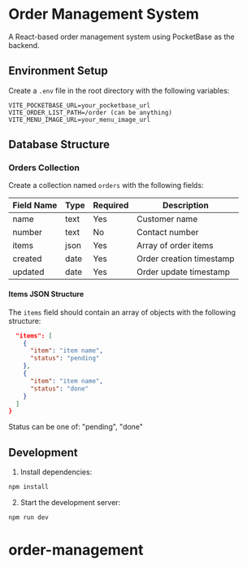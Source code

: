 # Order Management System

A React-based order management system using PocketBase as the backend.

## Environment Setup

Create a `.env` file in the root directory with the following variables:

```env
VITE_POCKETBASE_URL=your_pocketbase_url
VITE_ORDER_LIST_PATH=/order (can be anything)
VITE_MENU_IMAGE_URL=your_menu_image_url
```

## Database Structure

### Orders Collection

Create a collection named `orders` with the following fields:

| Field Name | Type | Required | Description              |
| ---------- | ---- | -------- | ------------------------ |
| name       | text | Yes      | Customer name            |
| number     | text | No       | Contact number           |
| items      | json | Yes      | Array of order items     |
| created    | date | Yes      | Order creation timestamp |
| updated    | date | Yes      | Order update timestamp   |

#### Items JSON Structure

The `items` field should contain an array of objects with the following structure:

```json
  "items": [
    {
      "item": "item name",
      "status": "pending"
    },
    {
      "item": "item name",
      "status": "done"
    }
  ]
}
```

Status can be one of: "pending", "done"

## Development

1. Install dependencies:

```bash
npm install
```

2. Start the development server:

```bash
npm run dev
```
# order-management
